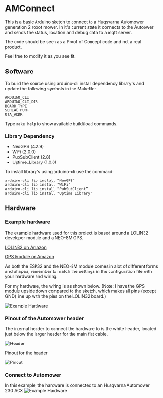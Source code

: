 # AMConnect

This is a basic Arduino sketch to connect to a Huqsvarna Automower generation 2 robot mower.
In it's current state it connects to the Autoower and sends the status, location and debug data to a mqtt server.

The code should be seen as a Proof of Concept code and not a real product.

Feel free to modify it as you see fit.

## Software
To build the source using arduino-cli install dependency library's and update the following symbols in the Makefile:
```
ARDUINO_CLI
ARDUINO_CLI_DIR
BOARD_TYPE
SERIAL_PORT
OTA_ADDR
```

Type `make help` to show available build/load commands.


### Library Dependency
* NeoGPS (4.2.9)
* WiFi (2.0.0)
* PubSubClient (2.8)
* Uptime_Library (1.0.0)

To install library's using arduino-cli use the command:
```
arduino-cli lib install “NeoGPS”
arduino-cli lib install "WiFi"
arduino-cli lib install “PubSubClient”
arduino-cli lib install "Uptime Library"
```

## Hardware

### Example hardware
The example hardware used for this project is based around a LOLIN32 developer module and a NEO-8M  GPS.

[LOLIN32 on Amazon](https://www.amazon.com/Development-Bluetooth-Module-Lolin32-Arduino/dp/B07RZ8HHP9)

[GPS Module on Amazon](https://www.amazon.com/NEO-8M-Module-APM2-56-GYGPSV3-NEOM8N-NEO-M8N-001/dp/B07YY85WJY)

As both the ESP32 and the NEO-8M module comes in alot of different forms and shapes, remember to match the settings in the configuration file with your hardware and wiring.

For my hardware, the wiring is as shown below. (Note: I have the GPS module upside down compared to the sketch, which makes all pins (except GND) line up with the pins on the LOLIN32 board.)

![Example Hardware](Hardware/amconnect_example_sketch.png)


### Pinout of the Automower header
The internal header to connect the hardware to is the white header, located just below the larger header for the main flat cable.

![Header](Hardware/automower_header.png)

Pinout for the header

![Pinout](Hardware/automower_pinout.png)


### Connect to Automower
In this example, the hardware is connected to an Husqvarna Automower 230 ACX
![Example Hardware](Hardware/amconnect_connected.jpg)

